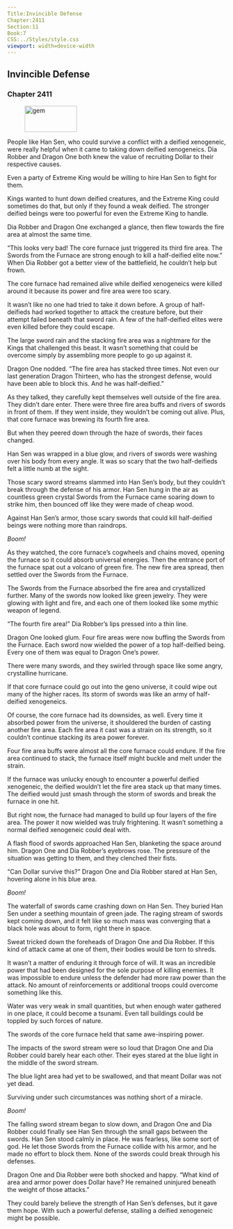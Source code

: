 ```yaml
---
Title:Invincible Defense 
Chapter:2411 
Section:11 
Book:7 
CSS:../Styles/style.css 
viewport: width=device-width
---
```

  
## Invincible Defense
### Chapter 2411
  
<figure>
	<img src="../Images/gem.gif" alt="gem" id="gem" width="120" height="60" />
</figure>
  

  
People like Han Sen, who could survive a conflict with a deified xenogeneic, were really helpful when it came to taking down deified xenogeneics. Dia Robber and Dragon One both knew the value of recruiting Dollar to their respective causes.

Even a party of Extreme King would be willing to hire Han Sen to fight for them.

Kings wanted to hunt down deified creatures, and the Extreme King could sometimes do that, but only if they found a weak deified. The stronger deified beings were too powerful for even the Extreme King to handle.

Dia Robber and Dragon One exchanged a glance, then flew towards the fire area at almost the same time.

“This looks very bad! The core furnace just triggered its third fire area. The Swords from the Furnace are strong enough to kill a half-deified elite now.” When Dia Robber got a better view of the battlefield, he couldn’t help but frown.

The core furnace had remained alive while deified xenogeneics were killed around it because its power and fire area were too scary.

It wasn’t like no one had tried to take it down before. A group of half-deifieds had worked together to attack the creature before, but their attempt failed beneath that sword rain. A few of the half-deified elites were even killed before they could escape.

The large sword rain and the stacking fire area was a nightmare for the Kings that challenged this beast. It wasn’t something that could be overcome simply by assembling more people to go up against it.

Dragon One nodded. “The fire area has stacked three times. Not even our last generation Dragon Thirteen, who has the strongest defense, would have been able to block this. And he was half-deified.”

As they talked, they carefully kept themselves well outside of the fire area. They didn’t dare enter. There were three fire area buffs and rivers of swords in front of them. If they went inside, they wouldn’t be coming out alive. Plus, that core furnace was brewing its fourth fire area.

But when they peered down through the haze of swords, their faces changed.

Han Sen was wrapped in a blue glow, and rivers of swords were washing over his body from every angle. It was so scary that the two half-deifieds felt a little numb at the sight.

Those scary sword streams slammed into Han Sen’s body, but they couldn’t break through the defense of his armor. Han Sen hung in the air as countless green crystal Swords from the Furnace came soaring down to strike him, then bounced off like they were made of cheap wood.

Against Han Sen’s armor, those scary swords that could kill half-deified beings were nothing more than raindrops.

*Boom!*

As they watched, the core furnace’s cogwheels and chains moved, opening the furnace so it could absorb universal energies. Then the entrance port of the furnace spat out a volcano of green fire. The new fire area spread, then settled over the Swords from the Furnace.

The Swords from the Furnace absorbed the fire area and crystallized further. Many of the swords now looked like green jewelry. They were glowing with light and fire, and each one of them looked like some mythic weapon of legend.

“The fourth fire area!” Dia Robber’s lips pressed into a thin line.

Dragon One looked glum. Four fire areas were now buffing the Swords from the Furnace. Each sword now wielded the power of a top half-deified being. Every one of them was equal to Dragon One’s power.

There were many swords, and they swirled through space like some angry, crystalline hurricane.

If that core furnace could go out into the geno universe, it could wipe out many of the higher races. Its storm of swords was like an army of half-deified xenogeneics.

Of course, the core furnace had its downsides, as well. Every time it absorbed power from the universe, it shouldered the burden of casting another fire area. Each fire area it cast was a strain on its strength, so it couldn’t continue stacking its area power forever.

Four fire area buffs were almost all the core furnace could endure. If the fire area continued to stack, the furnace itself might buckle and melt under the strain.

If the furnace was unlucky enough to encounter a powerful deified xenogeneic, the deified wouldn’t let the fire area stack up that many times. The deified would just smash through the storm of swords and break the furnace in one hit.

But right now, the furnace had managed to build up four layers of the fire area. The power it now wielded was truly frightening. It wasn’t something a normal deified xenogeneic could deal with.

A flash flood of swords approached Han Sen, blanketing the space around him. Dragon One and Dia Robber’s eyebrows rose. The pressure of the situation was getting to them, and they clenched their fists.

“Can Dollar survive this?” Dragon One and Dia Robber stared at Han Sen, hovering alone in his blue area.

*Boom!*

The waterfall of swords came crashing down on Han Sen. They buried Han Sen under a seething mountain of green jade. The raging stream of swords kept coming down, and it felt like so much mass was converging that a black hole was about to form, right there in space.

Sweat tricked down the foreheads of Dragon One and Dia Robber. If this kind of attack came at one of them, their bodies would be torn to shreds.

It wasn’t a matter of enduring it through force of will. It was an incredible power that had been designed for the sole purpose of killing enemies. It was impossible to endure unless the defender had more raw power than the attack. No amount of reinforcements or additional troops could overcome something like this.

Water was very weak in small quantities, but when enough water gathered in one place, it could become a tsunami. Even tall buildings could be toppled by such forces of nature.

The swords of the core furnace held that same awe-inspiring power.

The impacts of the sword stream were so loud that Dragon One and Dia Robber could barely hear each other. Their eyes stared at the blue light in the middle of the sword stream.

The blue light area had yet to be swallowed, and that meant Dollar was not yet dead.

Surviving under such circumstances was nothing short of a miracle.

*Boom!*

The falling sword stream began to slow down, and Dragon One and Dia Robber could finally see Han Sen through the small gaps between the swords. Han Sen stood calmly in place. He was fearless, like some sort of god. He let those Swords from the Furnace collide with his armor, and he made no effort to block them. None of the swords could break through his defenses.

Dragon One and Dia Robber were both shocked and happy. “What kind of area and armor power does Dollar have? He remained uninjured beneath the weight of those attacks.”

They could barely believe the strength of Han Sen’s defenses, but it gave them hope. With such a powerful defense, stalling a deified xenogeneic might be possible.